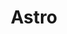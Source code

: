 ---
    title: Astro
    level: 55%
    img: https://astro.build/assets/press/astro-icon-light-gradient.svg
---